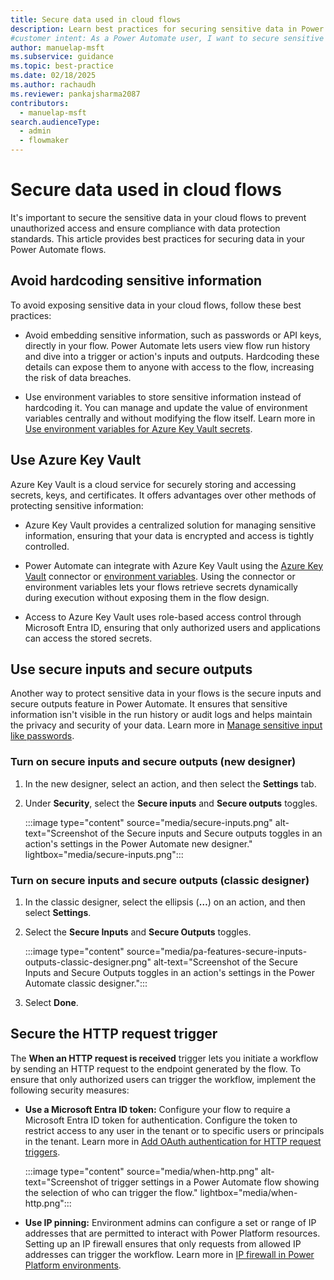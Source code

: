 ```yaml
---
title: Secure data used in cloud flows
description: Learn best practices for securing sensitive data in Power Automate cloud flows, including using Azure Key Vault and securing inputs and outputs.
#customer intent: As a Power Automate user, I want to secure sensitive data in Power Automate cloud flows so that I can prevent unauthorized access and ensure compliance with data protection standards.
author: manuelap-msft
ms.subservice: guidance
ms.topic: best-practice
ms.date: 02/18/2025
ms.author: rachaudh
ms.reviewer: pankajsharma2087
contributors: 
  - manuelap-msft
search.audienceType: 
  - admin
  - flowmaker
---
```


# Secure data used in cloud flows

It's important to secure the sensitive data in your cloud flows to prevent unauthorized access and ensure compliance with data protection standards. This article provides best practices for securing data in your Power Automate flows.

## Avoid hardcoding sensitive information

To avoid exposing sensitive data in your cloud flows, follow these best practices:

- Avoid embedding sensitive information, such as passwords or API keys, directly in your flow. Power Automate lets users view flow run history and dive into a trigger or action's inputs and outputs. Hardcoding these details can expose them to anyone with access to the flow, increasing the risk of data breaches.

- Use environment variables to store sensitive information instead of hardcoding it. You can manage and update the value of environment variables centrally and without modifying the flow itself. Learn more in [Use environment variables for Azure Key Vault secrets](/power-apps/maker/data-platform/environmentvariables-azure-key-vault-secrets).

## Use Azure Key Vault

Azure Key Vault is a cloud service for securely storing and accessing secrets, keys, and certificates. It offers advantages over other methods of protecting sensitive information:

- Azure Key Vault provides a centralized solution for managing sensitive information, ensuring that your data is encrypted and access is tightly controlled.

- Power Automate can integrate with Azure Key Vault using the [Azure Key Vault](/connectors/keyvault/) connector or [environment variables](#avoid-hardcoding-sensitive-information). Using the connector or environment variables lets your flows retrieve secrets dynamically during execution without exposing them in the flow design.

- Access to Azure Key Vault uses role-based access control through Microsoft Entra ID, ensuring that only authorized users and applications can access the stored secrets.

## Use secure inputs and secure outputs

Another way to protect sensitive data in your flows is the secure inputs and secure outputs feature in Power Automate. It ensures that sensitive information isn't visible in the run history or audit logs and helps maintain the privacy and security of your data. Learn more in [Manage sensitive input like passwords](/power-automate/how-tos-use-sensitive-input).

### Turn on secure inputs and secure outputs (new designer)

1. In the new designer, select an action, and then select the **Settings** tab.

1. Under **Security**, select the **Secure inputs** and **Secure outputs** toggles.

    :::image type="content" source="media/secure-inputs.png" alt-text="Screenshot of the Secure inputs and Secure outputs toggles in an action's settings in the Power Automate new designer." lightbox="media/secure-inputs.png":::

### Turn on secure inputs and secure outputs (classic designer)

1. In the classic designer, select the ellipsis (**&hellip;**) on an action, and then select **Settings**.

1. Select the **Secure Inputs** and **Secure Outputs** toggles.

    :::image type="content" source="media/pa-features-secure-inputs-outputs-classic-designer.png" alt-text="Screenshot of the Secure Inputs and Secure Outputs toggles in an action's settings in the Power Automate classic designer.":::

1. Select **Done**.

## Secure the HTTP request trigger

The **When an HTTP request is received** trigger lets you initiate a workflow by sending an HTTP request to the endpoint generated by the flow. To ensure that only authorized users can trigger the workflow, implement the following security measures:

- **Use a Microsoft Entra ID token:** Configure your flow to require a Microsoft Entra ID token for authentication. Configure the token to restrict access to any user in the tenant or to specific users or principals in the tenant. Learn more in [Add OAuth authentication for HTTP request triggers](/power-automate/oauth-authentication).

    :::image type="content" source="media/when-http.png" alt-text="Screenshot of trigger settings in a Power Automate flow showing the selection of who can trigger the flow." lightbox="media/when-http.png":::

- **Use IP pinning:** Environment admins can configure a set or range of IP addresses that are permitted to interact with Power Platform resources. Setting up an IP firewall ensures that only requests from allowed IP addresses can trigger the workflow. Learn more in [IP firewall in Power Platform environments](/power-platform/admin/ip-firewall).
